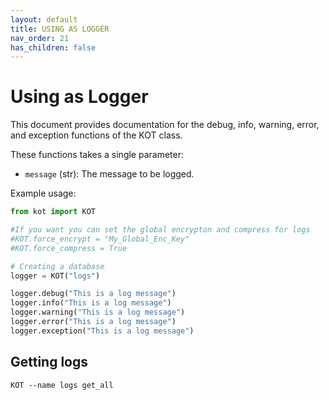 ```yaml
---
layout: default
title: USING AS LOGGER
nav_order: 21
has_children: false
---
```


# Using as Logger

This document provides documentation for the debug, info, warning, error, and exception functions of the KOT class.

These functions takes a single parameter:

- `message` (str): The message to be logged.

Example usage:

```python
from kot import KOT

#If you want you can set the global encrypton and compress for logs 
#KOT.force_encrypt = "My_Global_Enc_Key"
#KOT.force_compress = True

# Creating a database
logger = KOT("logs")

logger.debug("This is a log message")
logger.info("This is a log message")
logger.warning("This is a log message")
logger.error("This is a log message")
logger.exception("This is a log message")


```




## Getting logs

```console
KOT --name logs get_all
```
